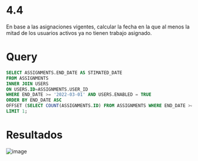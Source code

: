 # 4.4
En base a las asignaciones vigentes, calcular la fecha en la que al menos la mitad de los usuarios activos ya no tienen trabajo asignado.

# Query
```SQL
SELECT ASSIGNMENTS.END_DATE AS STIMATED_DATE
FROM ASSIGNMENTS
INNER JOIN USERS
ON USERS.ID=ASSIGNMENTS.USER_ID
WHERE END_DATE >= '2022-03-01' AND USERS.ENABLED = TRUE
ORDER BY END_DATE ASC
OFFSET (SELECT COUNT(ASSIGNMENTS.ID) FROM ASSIGNMENTS WHERE END_DATE >= '2022-03-01')*0.50
LIMIT 1;
```

# Resultados

![image](https://user-images.githubusercontent.com/99292588/163513301-a88f034a-1535-493b-8856-0893634e577e.png)
